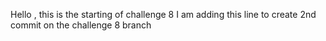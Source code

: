 Hello , this is the starting of challenge 8
I am adding this line to create 2nd commit on the challenge 8 branch